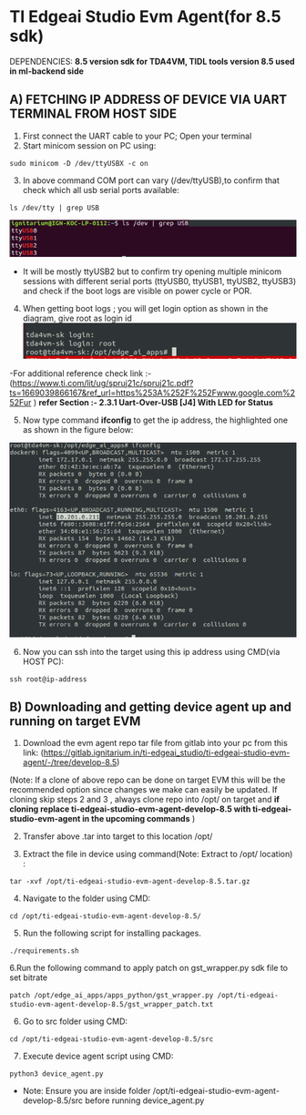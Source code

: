 # TI Edgeai Studio Evm Agent(for 8.5 sdk)
DEPENDENCIES: **8.5 version sdk for TDA4VM, TIDL tools version 8.5 used in ml-backend side**


## A) FETCHING IP ADDRESS OF DEVICE VIA UART TERMINAL FROM HOST SIDE

1. First connect the UART cable to your PC; Open your terminal 
2. Start minicom session on PC using: 
```
sudo minicom -D /dev/ttyUSBX -c on
```
3. In above command COM port can vary (/dev/ttyUSB),to confirm that check which all usb serial ports available: 
```
ls /dev/tty | grep USB 
```
![usb serial ports list output](/images/usb_serial_ports.png)
- It will be mostly ttyUSB2 but to confirm try opening multiple minicom sessions with different serial ports (ttyUSB0, ttyUSB1, ttyUSB2, ttyUSB3) and check if the boot logs are visible on power cycle or POR. 

4. When getting boot logs ; you will get login option as shown in the diagram, give root as login id 
![tda4vm login](/images/tda4vm_login.png)

 -For additional reference check link :- (https://www.ti.com/lit/ug/spruj21c/spruj21c.pdf?ts=1669039866167&ref_url=https%253A%252F%252Fwww.google.com%252Fur ) **refer Section :- 2.3.1 Uart-Over-USB [J4] With LED for Status** 

5. Now type command **ifconfig** to get the ip address, the highlighted one as shown in the figure below: 

![ifconfig output](/images/get_ip-address.png)

6. Now you can ssh into the target using this ip address using CMD(via HOST PC):
```
ssh root@ip-address
```
## B) Downloading and getting device agent up and running on target EVM 

1. Download the evm agent repo tar file from gitlab into your pc from this link: (https://gitlab.ignitarium.in/ti-edgeai_studio/ti-edgeai-studio-evm-agent/-/tree/develop-8.5)

(Note: If a clone of above repo can be done on target EVM this will be the recommended option since changes we make can easily be updated. If cloning skip steps 2 and 3 , always clone repo into /opt/ on target and **if cloning replace ti-edgeai-studio-evm-agent-develop-8.5 with ti-edgeai-studio-evm-agent in the upcoming commands** ) 

2. Transfer above .tar into target to this location  /opt/

3. Extract the file in device using command(Note: Extract to /opt/ location) :  
```
tar -xvf /opt/ti-edgeai-studio-evm-agent-develop-8.5.tar.gz   
```
4. Navigate to the folder using CMD:
```
cd /opt/ti-edgeai-studio-evm-agent-develop-8.5/ 
```
5. Run the following script for installing packages.
```
./requirements.sh
```
6.Run the following command to apply patch on gst_wrapper.py sdk file to set bitrate
```
patch /opt/edge_ai_apps/apps_python/gst_wrapper.py /opt/ti-edgeai-studio-evm-agent-develop-8.5/gst_wrapper_patch.txt
```
6. Go to src folder using CMD: 
```
cd /opt/ti-edgeai-studio-evm-agent-develop-8.5/src 
```
7. Execute device agent script using CMD: 
```
python3 device_agent.py  
```
- Note: Ensure you are inside folder /opt/ti-edgeai-studio-evm-agent-develop-8.5/src before running device_agent.py
